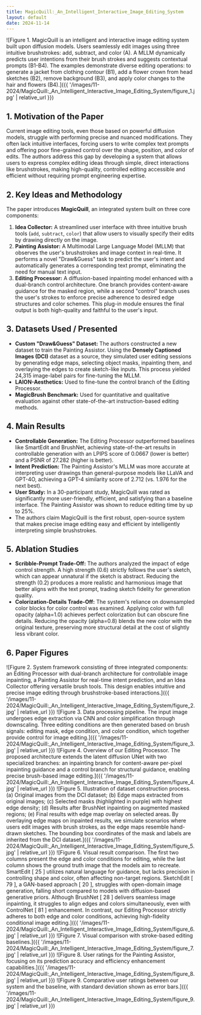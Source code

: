 ```yaml
---
title: MagicQuill:_An_Intelligent_Interactive_Image_Editing_System
layout: default
date: 2024-11-14
---
```

![Figure 1. MagicQuill is an intelligent and interactive image editing system built upon diffusion models. Users seamlessly edit images using three intuitive brushstrokes: add, subtract, and color (A). A MLLM dynamically predicts user intentions from their brush strokes and suggests contextual prompts (B1-B4). The examples demonstrate diverse editing operations: to generate a jacket from clothing contour (B1), add a flower crown from head sketches (B2), remove background (B3), and apply color changes to the hair and flowers (B4).]({{ '/images/11-2024/MagicQuill:_An_Intelligent_Interactive_Image_Editing_System/figure_1.jpg' | relative_url }})
## 1. Motivation of the Paper
Current image editing tools, even those based on powerful diffusion models, struggle with performing precise and nuanced modifications. They often lack intuitive interfaces, forcing users to write complex text prompts and offering poor fine-grained control over the shape, position, and color of edits. The authors address this gap by developing a system that allows users to express complex editing ideas through simple, direct interactions like brushstrokes, making high-quality, controlled editing accessible and efficient without requiring prompt engineering expertise.

## 2. Key Ideas and Methodology
The paper introduces **MagicQuill**, an integrated system built on three core components:
1.  **Idea Collector:** A streamlined user interface with three intuitive brush tools (`add`, `subtract`, `color`) that allow users to visually specify their edits by drawing directly on the image.
2.  **Painting Assistor:** A Multimodal Large Language Model (MLLM) that observes the user's brushstrokes and image context in real-time. It performs a novel "Draw&Guess" task to predict the user's intent and automatically generates a corresponding text prompt, eliminating the need for manual text input.
3.  **Editing Processor:** A diffusion-based inpainting model enhanced with a dual-branch control architecture. One branch provides content-aware guidance for the masked region, while a second "control" branch uses the user's strokes to enforce precise adherence to desired edge structures and color schemes. This plug-in module ensures the final output is both high-quality and faithful to the user's input.

## 3. Datasets Used / Presented
-   **Custom "Draw&Guess" Dataset:** The authors constructed a new dataset to train the Painting Assistor. Using the **Densely Captioned Images (DCI)** dataset as a source, they simulated user editing sessions by generating edge maps, selecting object masks, inpainting them, and overlaying the edges to create sketch-like inputs. This process yielded 24,315 image-label pairs for fine-tuning the MLLM.
-   **LAION-Aesthetics:** Used to fine-tune the control branch of the Editing Processor.
-   **MagicBrush Benchmark:** Used for quantitative and qualitative evaluation against other state-of-the-art instruction-based editing methods.

## 4. Main Results
-   **Controllable Generation:** The Editing Processor outperformed baselines like SmartEdit and BrushNet, achieving state-of-the-art results in controllable generation with an LPIPS score of 0.0667 (lower is better) and a PSNR of 27.282 (higher is better).
-   **Intent Prediction:** The Painting Assistor's MLLM was more accurate at interpreting user drawings than general-purpose models like LLaVA and GPT-4O, achieving a GPT-4 similarity score of 2.712 (vs. 1.976 for the next best).
-   **User Study:** In a 30-participant study, MagicQuill was rated as significantly more user-friendly, efficient, and satisfying than a baseline interface. The Painting Assistor was shown to reduce editing time by up to 25%.
-   The authors claim MagicQuill is the first robust, open-source system that makes precise image editing easy and efficient by intelligently interpreting simple brushstrokes.

## 5. Ablation Studies
-   **Scribble-Prompt Trade-Off:** The authors analyzed the impact of edge control strength. A high strength (0.6) strictly follows the user's sketch, which can appear unnatural if the sketch is abstract. Reducing the strength (0.2) produces a more realistic and harmonious image that better aligns with the text prompt, trading sketch fidelity for generation quality.
-   **Colorization-Details Trade-Off:** The system's reliance on downsampled color blocks for color control was examined. Applying color with full opacity (alpha=1.0) achieves perfect colorization but can obscure fine details. Reducing the opacity (alpha=0.8) blends the new color with the original texture, preserving more structural detail at the cost of slightly less vibrant color.

## 6. Paper Figures
![Figure 2. System framework consisting of three integrated components: an Editing Processor with dual-branch architecture for controllable image inpainting, a Painting Assistor for real-time intent prediction, and an Idea Collector offering versatile brush tools. This design enables intuitive and precise image editing through brushstroke-based interactions.]({{ '/images/11-2024/MagicQuill:_An_Intelligent_Interactive_Image_Editing_System/figure_2.jpg' | relative_url }})
![Figure 3. Data processing pipeline. The input image undergoes edge extraction via CNN and color simplification through downscaling. Three editing conditions are then generated based on brush signals: editing mask, edge condition, and color condition, which together provide control for image editing.]({{ '/images/11-2024/MagicQuill:_An_Intelligent_Interactive_Image_Editing_System/figure_3.jpg' | relative_url }})
![Figure 4. Overview of our Editing Processor. The proposed architecture extends the latent diffusion UNet with two specialized branches: an inpainting branch for content-aware per-pixel inpainting guidance and a control branch for structural guidance, enabling precise brush-based image editing.]({{ '/images/11-2024/MagicQuill:_An_Intelligent_Interactive_Image_Editing_System/figure_4.jpg' | relative_url }})
![Figure 5. Illustration of dataset construction process. (a) Original images from the DCI dataset; (b) Edge maps extracted from original images; (c) Selected masks (highlighted in purple) with highest edge density; (d) Results after BrushNet inpainting on augmented masked regions; (e) Final results with edge map overlay on selected areas. By overlaying edge maps on inpainted results, we simulate scenarios where users edit images with brush strokes, as the edge maps resemble hand-drawn sketches. The bounding box coordinates of the mask and labels are inherited from the DCI dataset.]({{ '/images/11-2024/MagicQuill:_An_Intelligent_Interactive_Image_Editing_System/figure_5.jpg' | relative_url }})
![Figure 6. Visual result comparison. The first two columns present the edge and color conditions for editing, while the last column shows the ground truth image that the models aim to recreate. SmartEdit [ 25 ] utilizes natural language for guidance, but lacks precision in controlling shape and color, often affecting non-target regions. SketchEdit [ 79 ], a GAN-based approach [ 20 ], struggles with open-domain image generation, falling short compared to models with diffusion-based generative priors. Although BrushNet [ 28 ] delivers seamless image inpainting, it struggles to align edges and colors simultaneously, even with ControlNet [ 81 ] enhancement. In contrast, our Editing Processor strictly adheres to both edge and color conditions, achieving high-fidelity conditional image editing.]({{ '/images/11-2024/MagicQuill:_An_Intelligent_Interactive_Image_Editing_System/figure_6.jpg' | relative_url }})
![Figure 7. Visual comparison with stroke-based editing baselines.]({{ '/images/11-2024/MagicQuill:_An_Intelligent_Interactive_Image_Editing_System/figure_7.jpg' | relative_url }})
![Figure 8. User ratings for the Painting Assistor, focusing on its prediction accuracy and efficiency enhancement capabilities.]({{ '/images/11-2024/MagicQuill:_An_Intelligent_Interactive_Image_Editing_System/figure_8.jpg' | relative_url }})
![Figure 9. Comparative user ratings between our system and the baseline, with standard deviation shown as error bars.]({{ '/images/11-2024/MagicQuill:_An_Intelligent_Interactive_Image_Editing_System/figure_9.jpg' | relative_url }})
